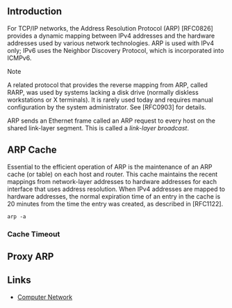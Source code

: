 ## Introduction

For TCP/IP networks, the Address Resolution Protocol (ARP) [RFC0826] provides a dynamic mapping between IPv4 addresses and the hardware addresses used by various network technologies. 
ARP is used with IPv4 only; IPv6 uses the Neighbor Discovery Protocol, which is incorporated into ICMPv6.


> [!Note]
> 
> A related protocol that provides the reverse mapping from ARP, called RARP, was used by systems lacking a disk drive (normally diskless workstations or X terminals). 
> It is rarely used today and requires manual configuration by the system administrator. 
> See [RFC0903] for details.


ARP sends an Ethernet frame called an ARP request to every host on the shared link-layer segment. This is called a *link-layer broadcast*.



## ARP Cache

Essential to the efficient operation of ARP is the maintenance of an ARP cache (or table) on each host and router. 
This cache maintains the recent mappings from network-layer addresses to hardware addresses for each interface that uses address resolution. 
When IPv4 addresses are mapped to hardware addresses, the normal expiration time of an entry in the cache is 20 minutes from the time the entry was created, as described in [RFC1122].

```shell
arp -a
```

### Cache Timeout


## Proxy ARP


## Links

- [Computer Network](/docs/CS/CN/CN.md)